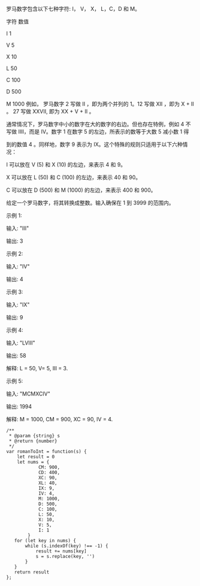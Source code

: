 罗马数字包含以下七种字符: I， V， X， L，C，D 和 M。

字符          数值

I             1

V             5

X             10

L             50

C             100

D             500

M             1000
例如， 罗马数字 2 写做 II ，即为两个并列的 1。12 写做 XII ，即为 X + II 。 27 写做  XXVII, 即为 XX + V + II 。

通常情况下，罗马数字中小的数字在大的数字的右边。但也存在特例，例如 4 不写做 IIII，而是 IV。数字 1 在数字 5 的左边，所表示的数等于大数 5 减小数 1 得

到的数值 4 。同样地，数字 9 表示为 IX。这个特殊的规则只适用于以下六种情况：

I 可以放在 V (5) 和 X (10) 的左边，来表示 4 和 9。

X 可以放在 L (50) 和 C (100) 的左边，来表示 40 和 90。 

C 可以放在 D (500) 和 M (1000) 的左边，来表示 400 和 900。

给定一个罗马数字，将其转换成整数。输入确保在 1 到 3999 的范围内。

示例 1:

输入: "III"

输出: 3

示例 2:

输入: "IV"

输出: 4

示例 3:

输入: "IX"

输出: 9

示例 4:

输入: "LVIII"

输出: 58

解释: L = 50, V= 5, III = 3.

示例 5:

输入: "MCMXCIV"

输出: 1994

解释: M = 1000, CM = 900, XC = 90, IV = 4.


```
/**
 * @param {string} s
 * @return {number}
 */
var romanToInt = function(s) {
    let result = 0
    let nums = {
            CM: 900,
            CD: 400,
            XC: 90,
            XL: 40,
            IX: 9,
            IV: 4,
            M: 1000,
            D: 500,
            C: 100,
            L: 50,
            X: 10,
            V: 5,
            I: 1
        }
   for (let key in nums) {
       while (s.indexOf(key) !== -1) {
           result += nums[key]
           s = s.replace(key, '')
       }
   }    
   return result 
};
```
